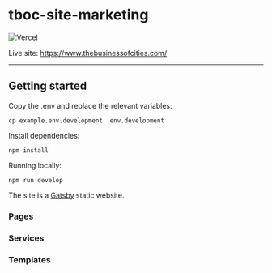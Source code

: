 # tboc-site-marketing

![Vercel](https://vercelbadge.vercel.app/api/codogo/tboc-site-marketing)

Live site: <https://www.thebusinessofcities.com/>

---

## Getting started

Copy the .env and replace the relevant variables:

`cp example.env.development .env.development`

Install dependencies:

`npm install`

Running locally:

`npm run develop`

The site is a [Gatsby](gatsbyjs.com) static website.

### Pages


### Services


### Templates
